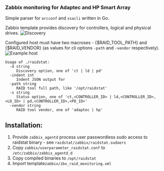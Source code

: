 ### Zabbix monitoring for Adaptec and HP Smart Array
Simple parser for `arcconf` and `ssacli` written in Go.

Zabbix template provides discovery for controllers, logical and physical drives.
![Discovery](https://user-images.githubusercontent.com/31385755/65332764-f9f3f380-dbc7-11e9-9d08-9a2e5bc236bf.png)

Configured host must have two macroses - {$RAID_TOOL_PATH} and {$RAID_VENDOR} (as values for cli options `-path` and `-vendor` respectively).
![Example host](https://user-images.githubusercontent.com/31385755/65333212-b51c8c80-dbc8-11e9-8a0f-53e52857aefd.png)

```
Usage of ./raidstat:
  -d string
     Discovery option, one of 'ct | ld | pd'
  -indent int
     Indent JSON output for 
  -path string 
     RAID tool full path, like '/opt/raidstat'
  -s string
     Status option, one of 'ct,<CONTROLLER_ID> | ld,<CONTROLLER_ID>,<LD_ID> | pd,<CONTROLLER_ID>,<PD_ID>'
  -vendor string
     RAID tool vendor, one of 'adaptec | hp'
```

## Installation:

1. Provide `zabbix_agentd` process user passwordless sudo access to raidstat binary - see `raidstat/zabbix/raidstat.sudoers`
2. Copy `zabbix/userparameter_raidstat.conf` to `/etc/zabbix/zabbix_agentd.d`
3. Copy compiled binaries to `/opt/raidstat`
4. Import template`zabbix/zbx_raid_monitoring.xml`

